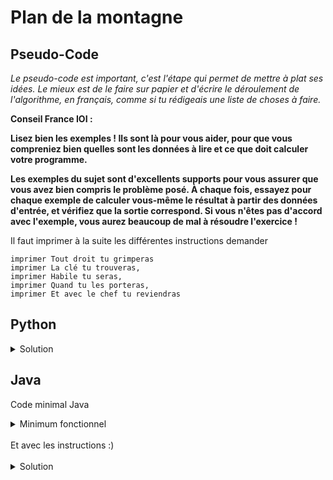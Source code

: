 # Plan de la montagne

## Pseudo-Code

_Le pseudo-code est important, c'est l'étape qui permet de mettre à plat ses idées. Le mieux est de le faire sur papier et d'écrire le déroulement de l'algorithme, en français, comme si tu rédigeais une liste de choses à faire._

**Conseil France IOI :**

**Lisez bien les exemples ! Ils sont là pour vous aider, pour que vous compreniez bien quelles sont les données à lire et ce que doit calculer votre programme.**

**Les exemples du sujet sont d'excellents supports pour vous assurer que vous avez bien compris le problème posé. À chaque fois, essayez pour chaque exemple de calculer vous-même le résultat à partir des données d'entrée, et vérifiez que la sortie correspond. Si vous n'êtes pas d'accord avec l'exemple, vous aurez beaucoup de mal à résoudre l'exercice !**

Il faut imprimer à la suite les différentes instructions demander

```
imprimer Tout droit tu grimperas
imprimer La clé tu trouveras,
imprimer Habile tu seras,
imprimer Quand tu les porteras,
imprimer Et avec le chef tu reviendras
```

## Python

<details>
  <summary>Solution</summary>

```Python
print("Tout droit tu grimperas,")
print("La clé tu trouveras,")
print("Habile tu seras,")
print("Quand tu les porteras,")
print("Et avec le chef tu reviendras !")
```

</details>

## Java

Code minimal Java

<details>
  <summary>Minimum fonctionnel</summary>

```Java
  class Main {
    public static void main(String[] args) {
      // ton code ici
    }
  }
```

</details>

</br>
Et avec les instructions :)
</br>
</br>

<details>
  <summary>Solution</summary>


```Java
class Main {
   public static void main(String[] args) {
      System.out.println("Tout droit tu grimperas,");
      System.out.println("La clé tu trouveras,");
      System.out.println("Habile tu seras,");
      System.out.println("Quand tu les porteras,");
      System.out.println("Et avec le chef tu reviendras !");
   }
}
```

</details>
